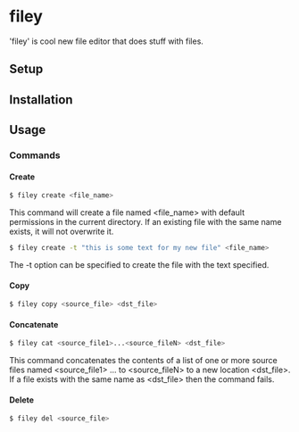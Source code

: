# filey 
'filey' is cool new file editor that does stuff with files.

## Setup 

## Installation 

## Usage 

### Commands

#### Create
```sh
$ filey create <file_name>
```
This command will create a file named <file_name> with default permissions in the current directory.
If an existing file with the same name exists, it will not overwrite it.

```sh
$ filey create -t "this is some text for my new file" <file_name>
```
The -t option can be specified to create the file with the text specified.

#### Copy
```sh
$ filey copy <source_file> <dst_file>
```
#### Concatenate
```sh
$ filey cat <source_file1>...<source_fileN> <dst_file>
```
This command concatenates the contents of a list of one or more source files named <source_file1> ... to <source_fileN> to a new location <dst_file>.  If a file exists with the same name as <dst_file> then the command fails.

#### Delete
```sh
$ filey del <source_file>
```
